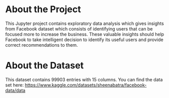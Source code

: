 # About the Project

This Jupyter project contains exploratory data analysis which gives insights from Facebook dataset which consists of identifying users that can be focused more to increase the business. These valuable insights should help Facebook to take intelligent decision to identify its useful users and provide correct recommendations to them.

# About the Dataset

This dataset contains 99903 entries with 15 columns. You can find the data set here: https://www.kaggle.com/datasets/sheenabatra/facebook-data/data
